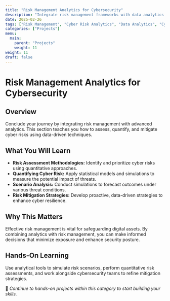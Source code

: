```yaml
---
title: "Risk Management Analytics for Cybersecurity"
description: "Integrate risk management frameworks with data analytics to assess, quantify, and mitigate cyber risks effectively."
date: 2025-02-26
tags: ["Risk Management", "Cyber Risk Analytics", "Data Analytics", "Cybersecurity"]
categories: ["Projects"]
menu:
  main:
    parent: "Projects"
    weight: 11
weight: 11
draft: false
---
```


# Risk Management Analytics for Cybersecurity

## Overview
Conclude your journey by integrating risk management with advanced analytics. This section teaches you how to assess, quantify, and mitigate cyber risks using data-driven techniques.

## What You Will Learn
- **Risk Assessment Methodologies:** Identify and prioritize cyber risks using quantitative approaches.
- **Quantifying Cyber Risk:** Apply statistical models and simulations to measure the potential impact of threats.
- **Scenario Analysis:** Conduct simulations to forecast outcomes under various threat conditions.
- **Risk Mitigation Strategies:** Develop proactive, data-driven strategies to enhance cyber resilience.

## Why This Matters
Effective risk management is vital for safeguarding digital assets. By combining analytics with risk management, you can make informed decisions that minimize exposure and enhance security posture.

## Hands-On Learning
Use analytical tools to simulate risk scenarios, perform quantitative risk assessments, and work alongside cybersecurity teams to refine mitigation strategies.

🔗 *Continue to hands-on projects within this category to start building your skills.*
